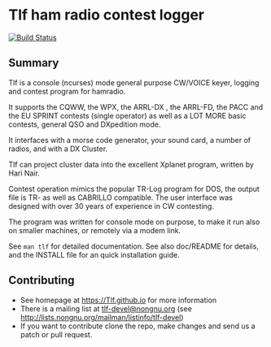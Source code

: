 # Tlf ham radio contest logger

[![Build Status](https://travis-ci.org/Tlf/tlf.svg?branch=master)](https://travis-ci.org/Tlf/tlf)

## Summary

Tlf is a console (ncurses) mode general purpose CW/VOICE keyer, logging and 
contest program for hamradio. 

It supports the CQWW, the WPX, the ARRL-DX , the ARRL-FD, the PACC and the 
EU SPRINT contests (single operator) as well as a LOT MORE basic contests, 
general QSO and DXpedition mode. 

It interfaces with a morse code generator, your sound card, a number of radios,
and with a DX Cluster. 

Tlf can project cluster data into the excellent Xplanet program, written by 
Hari Nair.

Contest operation mimics the popular TR-Log program for DOS, the output file 
is TR- as well as CABRILLO compatible. The user interface was designed with 
over 30 years of experience in CW contesting. 

The program was written for console mode on purpose, to make it run also on 
smaller machines, or remotely via a modem link. 

See `man tlf` for detailed documentation. See also doc/README for details, 
and the INSTALL file for an quick installation guide.


## Contributing

* See homepage at https://Tlf.github.io for more information
* There is a mailing list at tlf-devel@nongnu.org (see 
  http://lists.nongnu.org/mailman/listinfo/tlf-devel)
* If you want to contribute clone the repo, make changes and send us a patch 
  or pull request.
